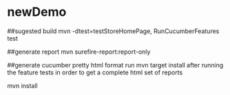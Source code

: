 # newDemo

##sugested build 
mvn -dtest=testStoreHomePage, RunCucumberFeatures test


##generate report
mvn surefire-report:report-only

##generate cucumber pretty html format
run mvn target install after running the feature tests in order to get a complete html set of reports

mvn install
